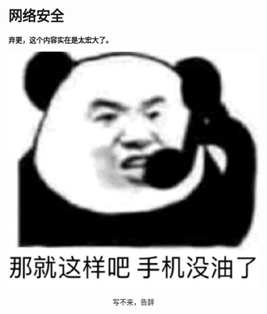 # 网络安全
**弃更，这个内容实在是太宏大了。**
<div align="center">
  <img src="/assets/告辞.jpg"/>
  <p>写不来，告辞</p>
</div>
